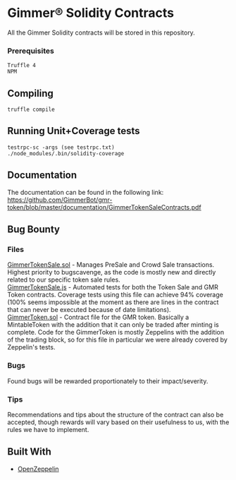 # Gimmer® Solidity Contracts

All the Gimmer Solidity contracts will be stored in this repository.

### Prerequisites

```
Truffle 4
NPM
```

## Compiling

```
truffle compile
```

## Running Unit+Coverage tests

```
testrpc-sc -args (see testrpc.txt)
./node_modules/.bin/solidity-coverage
```

## Documentation

The documentation can be found in the following link:
https://github.com/GimmerBot/gmr-token/blob/master/documentation/GimmerTokenSaleContracts.pdf

## Bug Bounty

### Files
[GimmerTokenSale.sol](https://github.com/GimmerBot/gmr-token/blob/master/contracts/GimmerTokenSale.sol) - Manages PreSale and Crowd Sale transactions. Highest priority to bugscavenge, as the code is mostly new and directly related to our specific token sale rules.  
[GimmerTokenSale.js](https://github.com/GimmerBot/gmr-token/blob/master/test/GimmerTokenSale.js) - Automated tests for both the Token Sale and GMR Token contracts. Coverage tests using this file can achieve 94% coverage (100% seems impossible at the moment as there are lines in the contract that can never be executed because of date limitations).  
[GimmerToken.sol](https://github.com/GimmerBot/gmr-token/blob/master/contracts/GimmerToken.sol) - Contract file for the GMR token. Basically a MintableToken with the addition that it can only be traded after minting is complete. Code for the GimmerToken is mostly Zeppelins with the addition of the trading block, so for this file in particular we were already covered by Zeppelin's tests.

### Bugs
Found bugs will be rewarded proportionately to their impact/severity.

### Tips
Recommendations and tips about the structure of the contract can also be accepted, though rewards will vary based on their usefulness to us, with the rules we have to implement.

## Built With

* [OpenZeppelin](https://github.com/OpenZeppelin/zeppelin-solidity)
